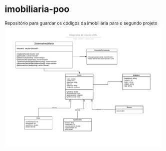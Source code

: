 # imobiliaria-poo
Repositório para guardar os códigos da imobiliária para o segundo projeto
![alt text](diagramaUML.png)
